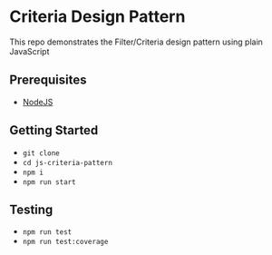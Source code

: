 # Criteria Design Pattern

This repo demonstrates the Filter/Criteria design pattern using plain JavaScript

## Prerequisites

- [NodeJS](https://nodejs.org)

## Getting Started

- `git clone`
- `cd js-criteria-pattern`
- `npm i`
- `npm run start`

## Testing

- `npm run test`
- `npm run test:coverage`
